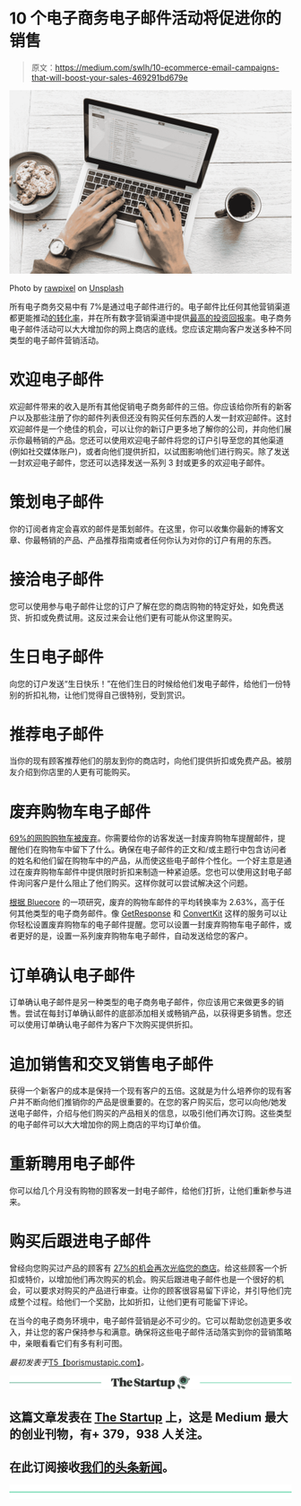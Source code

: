 # 10 个电子商务电子邮件活动将促进你的销售

> 原文：<https://medium.com/swlh/10-ecommerce-email-campaigns-that-will-boost-your-sales-469291bd679e>

![](img/a3ce47b92a2dca624f8af1fdb45c7aef.png)

Photo by [rawpixel](https://unsplash.com/@rawpixel?utm_source=medium&utm_medium=referral) on [Unsplash](https://unsplash.com?utm_source=medium&utm_medium=referral)

所有电子商务交易中有 7%是通过电子邮件进行的。电子邮件比任何其他营销渠道都更能推动[的转化率](https://www.campaignmonitor.com/blog/email-marketing/2016/01/70-email-marketing-stats-you-need-to-know/)，并在所有数字营销渠道中提供[最高的投资回报率](https://venturebeat.com/2016/08/17/email-marketing-learn-the-strategies-that-are-achieving-300-roi-and-more-vb-live/)。电子商务电子邮件活动可以大大增加你的网上商店的底线。您应该定期向客户发送多种不同类型的电子邮件营销活动。

# 欢迎电子邮件

欢迎邮件带来的收入是所有其他促销电子商务邮件的三倍。你应该给你所有的新客户以及那些注册了你的邮件列表但还没有购买任何东西的人发一封欢迎邮件。这封欢迎邮件是一个绝佳的机会，可以让你的新订户更多地了解你的公司，并向他们展示你最畅销的产品。您还可以使用欢迎电子邮件将您的订户引导至您的其他渠道(例如社交媒体账户)，或者向他们提供折扣，以试图影响他们进行购买。除了发送一封欢迎电子邮件，您还可以选择发送一系列 3 封或更多的欢迎电子邮件。

# 策划电子邮件

你的订阅者肯定会喜欢的邮件是策划邮件。在这里，你可以收集你最新的博客文章、你最畅销的产品、产品推荐指南或者任何你认为对你的订户有用的东西。

# 接洽电子邮件

您可以使用参与电子邮件让您的订户了解在您的商店购物的特定好处，如免费送货、折扣或免费试用。这反过来会让他们更有可能从你这里购买。

# 生日电子邮件

向您的订户发送“生日快乐！”在他们生日的时候给他们发电子邮件，给他们一份特别的折扣礼物，让他们觉得自己很特别，受到赏识。

# 推荐电子邮件

当你的现有顾客推荐他们的朋友到你的商店时，向他们提供折扣或免费产品。被朋友介绍到你店里的人更有可能购买。

# 废弃购物车电子邮件

[69%的网购购物车被废弃](https://baymard.com/checkout-usability)。你需要给你的访客发送一封废弃购物车提醒邮件，提醒他们在购物车中留下了什么。确保在电子邮件的正文和/或主题行中包含访问者的姓名和他们留在购物车中的产品，从而使这些电子邮件个性化。一个好主意是通过在废弃购物车邮件中提供限时折扣来制造一种紧迫感。您也可以使用这封电子邮件询问客户是什么阻止了他们购买。这样你就可以尝试解决这个问题。

[根据 Bluecore](http://www.marketingprofs.com/charts/2016/30705/triggered-email-benchmarks-for-e-commerce-brands) 的一项研究，废弃的购物车邮件的平均转换率为 2.63%，高于任何其他类型的电子商务邮件。像 [GetResponse](https://borismustapic.com/getresponse) 和 [ConvertKit](https://borismustapic.com/convertkit) 这样的服务可以让你轻松设置废弃购物车的电子邮件提醒。您可以设置一封废弃购物车电子邮件，或者更好的是，设置一系列废弃购物车电子邮件，自动发送给您的客户。

# 订单确认电子邮件

订单确认电子邮件是另一种类型的电子商务电子邮件，你应该用它来做更多的销售。尝试在每封订单确认邮件的底部添加相关或畅销产品，以获得更多销售。您还可以使用订单确认电子邮件为客户下次购买提供折扣。

# 追加销售和交叉销售电子邮件

获得一个新客户的成本是保持一个现有客户的五倍。这就是为什么培养你的现有客户并不断向他们推销你的产品是很重要的。在您的客户购买后，您可以向他/她发送电子邮件，介绍与他们购买的产品相关的信息，以吸引他们再次订购。这些类型的电子邮件可以大大增加你的网上商店的平均订单价值。

# 重新聘用电子邮件

你可以给几个月没有购物的顾客发一封电子邮件，给他们打折，让他们重新参与进来。

# 购买后跟进电子邮件

曾经向您购买过产品的顾客有 [27%的机会再次光临您的商店](https://blog.sumall.com/journal/the-importance-of-repeat-customers-2.html)。给这些顾客一个折扣或特价，以增加他们再次购买的机会。购买后跟进电子邮件也是一个很好的机会，可以要求对购买的产品进行审查。让你的顾客很容易留下评论，并引导他们完成整个过程。给他们一个奖励，比如折扣，让他们更有可能留下评论。

在当今的电子商务环境中，电子邮件营销是必不可少的。它可以帮助您创造更多收入，并让您的客户保持参与和满意。确保将这些电子邮件活动落实到你的营销策略中，亲眼看看它们有多有利可图。

*最初发表于*[T5【borismustapic.com】](https://borismustapic.com/ecommerce-emails/)*。*

[![](img/308a8d84fb9b2fab43d66c117fcc4bb4.png)](https://medium.com/swlh)

## 这篇文章发表在 [The Startup](https://medium.com/swlh) 上，这是 Medium 最大的创业刊物，有+ 379，938 人关注。

## 在此订阅接收[我们的头条新闻](http://growthsupply.com/the-startup-newsletter/)。

[![](img/b0164736ea17a63403e660de5dedf91a.png)](https://medium.com/swlh)